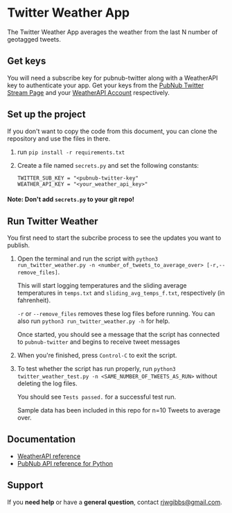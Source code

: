 # Twitter Weather App 

The Twitter Weather App averages the weather from the last N number of geotagged tweets.

## Get keys

You will need a subscribe key for pubnub-twitter along with a WeatherAPI key to authenticate your app. Get your keys from the [PubNub Twitter Stream Page](https://www.pubnub.com/developers/realtime-data-streams/twitter-stream) and your [WeatherAPI Account](https://www.weatherapi.com/login.aspx) respectively.

## Set up the project

If you don't want to copy the code from this document, you can clone the repository and use the files in there.
   
1. run `pip install -r requirements.txt`

2. Create a file named `secrets.py` and set the following constants:

    ```text
    TWITTER_SUB_KEY = "<pubnub-twitter-key"
    WEATHER_API_KEY = "<your_weather_api_key>"
    ```

#### Note: Don't add `secrets.py` to your git repo!

## Run Twitter Weather

You first need to start the subcribe process to see the updates you want to publish.

1. Open the terminal and run the script with `python3 run_twitter_weather.py -n <number_of_tweets_to_average_over> [-r,--remove_files]`. 

    This will start logging temperatures and the sliding average temperatures in `temps.txt` and `sliding_avg_temps_f.txt`, respectively (in fahrenheit). 

    `-r` or `--remove_files` removes these log files before running. You can also run `python3 run_twitter_weather.py -h` for help.

    Once started, you should see a message that the script has connected to `pubnub-twitter` and begins to receive tweet messages

2. When you're finished, press `Control-C` to exit the script.

3. To test whether the script has run properly, run `python3 twitter_weather_test.py -n <SAME_NUMBER_OF_TWEETS_AS_RUN>` without deleting the log files.

    You should see `Tests passed.` for a successful test run.

    Sample data has been included in this repo for n=10 Tweets to average over.

## Documentation

* [WeatherAPI reference](https://www.pubnub.com/docs/platform/quickstarts/python)
* [PubNub API reference for Python](https://www.weatherapi.com/docs)

## Support

If you **need help** or have a **general question**, contact rjwgibbs@gmail.com.
